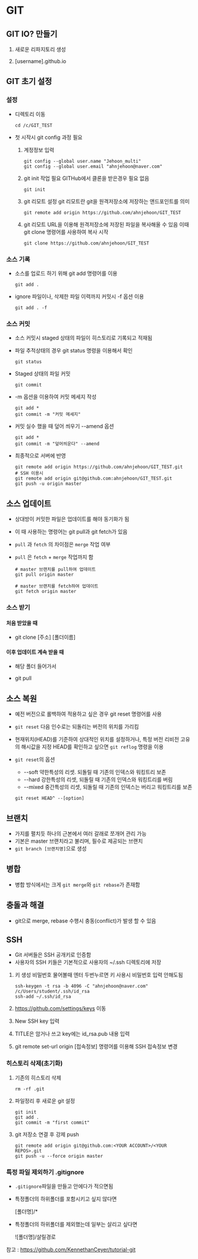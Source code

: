 # GIT

## GIT IO? 만들기

1. 새로운 리파지토리 생성

2. [username].github.io

## GIT 초기 설정

### 설정

- 디렉토리 이동

  ```shell
  cd /c/GIT_TEST
  ```

- 첫 시작시 git config 과정 필요

  1. 계정정보 입력

     ```shell
     git config --global user.name "Jehoon_multi"
     git config --global user.email "ahnjehoon@naver.com"
     ```

  2. git init 작업 필요
     GITHub에서 클론을 받은경우 필요 없음

     ```shell
     git init
     ```

  3. git 리모트 설정
     git 리모트란 git을 원격저장소에 저장하는 앤드포인트를 의미

     ```shell
     git remote add origin https://github.com/ahnjehoon/GIT_TEST
     ```

  4. git 리모트 URL을 이용해 원격저장소에 저장된 파일을 복사해올 수 있음
     이때 git clone 명령어를 사용하여 복사 시작

     ```shell
     git clone https://github.com/ahnjehoon/GIT_TEST
     ```

### 소스 기록

- 소스를 업로드 하기 위해 git add 명령어를 이용

  ```shell
  git add .
  ```

- ignore 파일이나, 삭제한 파일 이력까지 커밋시 -f 옵션 이용

  ```shell
  git add . -f
  ```

### 소스 커밋

- 소스 커밋시 staged 상태의 파일이 히스토리로 기록되고 적재됨

- 파일 추적상태의 경우 git status 명령을 이용해서 확인

  ```shell
  git status
  ```

- Staged 상태의 파일 커밋

  ```shell
  git commit
  ```

- -m 옵션을 이용하여 커밋 메세지 작성

  ```shell
  git add *
  git commit -m "커밋 메세지"
  ```

- 커밋 실수 했을 때 덮어 씌우기 --amend 옵션

  ```shell
  git add *
  git commit -m "덮어씌운다" --amend
  ```

- 최종적으로 서버에 반영

  ```shell
  git remote add origin https://github.com/ahnjehoon/GIT_TEST.git
  # SSH 이용시
  git remote add origin git@github.com:ahnjehoon/GIT_TEST.git
  git push -u origin master
  ```

  

## 소스 업데이트

- 상대방이 커밋한 파일은 업데이트를 해야 동기화가 됨

- 이 때 사용하는 명령어는 git pull과 git fetch가 있음

- `pull` 과 `fetch` 의 차이점은 `merge` 작업 여부

- `pull` 은 `fetch` + `merge` 작업까지 함

  ```shell
  # master 브랜치를 pull하여 업데이트
  git pull origin master
    
  # master 브랜치를 fetch하여 업데이트
  git fetch origin master
  ```

### 소스 받기

#### 처음 받았을 때

- git clone [주소] [폴더이름]

#### 이후 업데이트 계속 받을 때

- 해당 폴더 들어가서

- git pull

## 소스 복원

- 예전 버전으로 롤백하여 적용하고 싶은 경우 git reset 명령어를 사용

- `git reset` 다음 인수로는 되돌리는 버전의 위치를 가리킴

- 현재위치(HEAD)를 기준하여 상대적인 위치를 설정하거나, 특정 버전 리비전 고유의 해시값을 지정
  HEAD를 확인하고 싶으면 `git reflog` 명령을 이용

- `git reset`의 옵션

  - --soft
    약한특성의 리셋. 되돌릴 때 기존의 인덱스와 워킹트리 보존
  - --hard
    강한특성의 리셋, 되돌릴 때 기존의 인덱스와 워킹트리를 버림
  - --mixed
    중간특성의 리셋, 되돌릴 때 기존의 인덱스는 버리고 워킹트리를 보존

  ```shell
  git reset HEAD^ --[option]
  ```

## 브랜치

- 가지를 펼치듯 하나의 근본에서 여러 갈래로 쪼개어 관리 가능
- 기본은 master 브랜치라고 불리며, 필수로 제공되는 브랜치
- `git branch [브랜치명]`으로 생성

## 병합

- 병합 방식에서는 크게 `git merge`와 `git rebase`가 존재함

## 충돌과 해결

- git으로 merge, rebase 수행시 충동(conflict)가 발생 할 수 있음

## SSH

- Git 서버들은 SSH 공개키로 인증함
- 사용자의 SSH 키들은 기본적으로 사용자의 ~/.ssh 디렉토리에 저장

1. 키 생성
   비밀번호 물어볼때 엔터 두번누르면 키 사용시 비밀번호 입력 안해도됨

   ```shell
   ssh-keygen -t rsa -b 4096 -C "ahnjehoon@naver.com"
   /c/Users/student/.ssh/id_rsa
   ssh-add ~/.ssh/id_rsa
   ```

2. <https://github.com/settings/keys> 이동

3. New SSH key 입력

4. TITLE은 암거나 쓰고 key에는 id_rsa.pub 내용 입력

5. git remote set-url origin [접속정보] 명령어를 이용해 SSH 접속정보 변경

### 히스토리 삭제(초기화)

1. 기존의 히스토리 삭제

   ```shell
   rm -rf .git
   ```

2. 파일정리 후 새로운 git 설정

   ```shell
   git init
   git add .
   git commit -m "first commit"
   ```

3. git 저장소 연결 후 강제 push

   ```shell
   git remote add origin git@github.com:<YOUR ACCOUNT>/<YOUR REPOS>.git
   git push -u --force origin master
   ```

### 특정 파일 제외하기 .gitignore

- `.gitignore`파일을 만들고 안에다가 적으면됨

- 특정폴더의 하위폴더를 포함시키고 싶지 않다면

  [폴더명]/*

- 특정폴더의 하위폴더를 제외했는데 일부는 살리고 싶다면

  ![폴더명]/살릴경로







참고 : <https://github.com/KennethanCeyer/tutorial-git>

